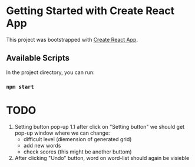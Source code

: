 # Getting Started with Create React App

This project was bootstrapped with [Create React App](https://github.com/facebook/create-react-app).

## Available Scripts

In the project directory, you can run:

### `npm start`

# TODO
1. Setting button pop-up
1.1 after click on "Setting button" we should get pop-up window where we can change:
    - difficult level (diemension of generated grid)
    - add new words
    - check scores (this might be another buttom)
2. After clicking "Undo" button, word on word-list should again be visieble